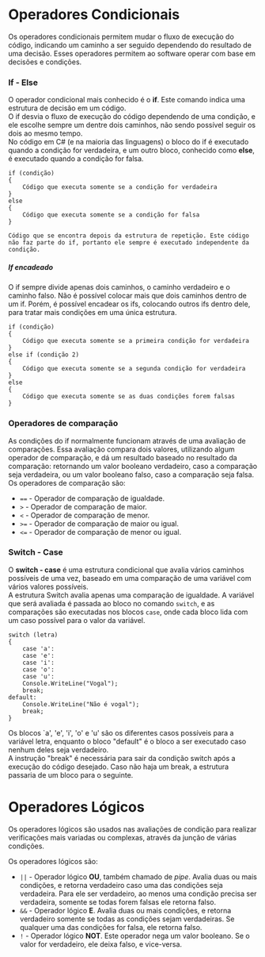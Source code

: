 # Operadores Condicionais

Os operadores condicionais permitem mudar o fluxo de execução do código, indicando um caminho a ser seguido dependendo do resultado de uma decisão. Esses operadores permitem ao software operar com base em decisões e condições.

### If - Else

O operador condicional mais conhecido é o **if**. Este comando indica uma estrutura de decisão em um código.  
O if desvia o fluxo de execução do código dependendo de uma condição, e ele escolhe sempre um dentre dois caminhos, não sendo possível seguir os dois ao mesmo tempo.  
No código em C# (e na maioria das linguagens) o bloco do if é executado quando a condição for verdadeira, e um outro bloco, conhecido como **else**, é executado quando a condição for falsa.
```
if (condição)
{
    Código que executa somente se a condição for verdadeira
}
else
{
    Código que executa somente se a condição for falsa
}

Código que se encontra depois da estrutura de repetição. Este código não faz parte do if, portanto ele sempre é executado independente da condição.
```

##### If encadeado

O if sempre divide apenas dois caminhos, o caminho verdadeiro e o caminho falso. Não é possível colocar mais que dois caminhos dentro de um if. Porém, é possível encadear os ifs, colocando outros ifs dentro dele, para tratar mais condições em uma única estrutura.
```
if (condição)
{
    Código que executa somente se a primeira condição for verdadeira
}
else if (condição 2)
{
    Código que executa somente se a segunda condição for verdadeira
}
else
{
    Código que executa somente se as duas condições forem falsas
}
```

### Operadores de comparação

As condições do if normalmente funcionam através de uma avaliação de comparações. Essa avaliação compara dois valores, utilizando algum operador de comparação, e dá um resultado baseado no resultado da comparação: retornando um valor booleano verdadeiro, caso a comparação seja verdadeira, ou um valor booleano falso, caso a comparação seja falsa.  
Os operadores de comparação são:

- `==` - Operador de comparação de igualdade. 
- `>` - Operador de comparação de maior.
- `<` - Operador de comparação de menor.
- `>=` - Operador de comparação de maior ou igual.
- `<=` - Operador de comparação de menor ou igual.

### Switch - Case

O **switch - case** é uma estrutura condicional que avalia vários caminhos possíveis de uma vez, baseado em uma comparação de uma variável com vários valores possíveis.  
A estrutura Switch avalia apenas uma comparação de igualdade. A variável que será avaliada é passada ao bloco no comando `switch`, e as comparações são executadas nos blocos `case`, onde cada bloco lida com um caso possível para o valor da variável.
```
switch (letra)
{ 
	case 'a':
	case 'e':
	case 'i':
	case 'o':
	case 'u':
	Console.WriteLine("Vogal");
	break;
default:
	Console.WriteLine("Não é vogal");
	break;
}
```
Os blocos `a', 'e', 'i', 'o' e 'u' são os diferentes casos possíveis para a variável letra, enquanto o bloco "default" é o bloco a ser executado caso nenhum deles seja verdadeiro.  
A instrução "break" é necessária para sair da condição switch após a execução do código desejado. Caso não haja um break, a estrutura passaria de um bloco para o seguinte.

# Operadores Lógicos

Os operadores lógicos são usados nas avaliações de condição para realizar verificações mais variadas ou complexas, através da junção de várias condições.

Os operadores lógicos são:
- `||` - Operador lógico **OU**, também chamado de *pipe*. Avalia duas ou mais condições, e retorna verdadeiro caso uma das condições seja verdadeira. Para ele ser verdadeiro, ao menos uma condição precisa ser verdadeira, somente se todas forem falsas ele retorna falso.
- `&&` - Operador lógico **E**. Avalia duas ou mais condições, e retorna verdadeiro somente se todas as condições sejam verdadeiras. Se qualquer uma das condições for falsa, ele retorna falso.
- `!` - Operador lógico **NOT**. Este operador nega um valor booleano. Se o valor for verdadeiro, ele deixa falso, e vice-versa.